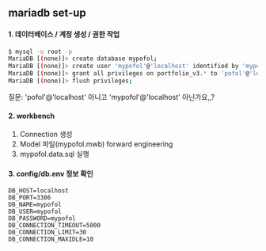 ## mariadb set-up

#### 1. 데이터베이스 / 계정 생성 / 권한 작업
```sh
$ mysql -u root -p
MariaDB [(none)]> create database mypofol;
MariaDB [(none)]> create user 'mypofol'@'localhost' identified by 'mypofol';
MariaDB [(none)]> grant all privileges on portfolio_v3.* to 'pofol'@'localhost'; 
MariaDB [(none)]> flush privileges;
```
질문: 'pofol'@'localhost' 아니고 'mypofol'@'localhost' 아닌가요,,?
#### 2. workbench
1. Connection 생성
2. Model 파일(mypofol.mwb) forward engineering
3. mypofol.data.sql 실행

#### 3. config/db.env 정보 확인
```env
DB_HOST=localhost
DB_PORT=3306
DB_NAME=mypofol
DB_USER=mypofol
DB_PASSWORD=mypofol
DB_CONNECTION_TIMEOUT=5000
DB_CONNECTION_LIMIT=30
DB_CONNECTION_MAXIDLE=10
```

